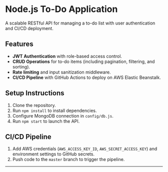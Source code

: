 # Node.js To-Do Application

A scalable RESTful API for managing a to-do list with user authentication and CI/CD deployment.

## Features
- **JWT Authentication** with role-based access control.
- **CRUD Operations** for to-do items (including pagination, filtering, and sorting).
- **Rate limiting** and input sanitization middleware.
- **CI/CD Pipeline** with GitHub Actions to deploy on AWS Elastic Beanstalk.

## Setup Instructions
1. Clone the repository.
2. Run `npm install` to install dependencies.
3. Configure MongoDB connection in `config/db.js`.
4. Run `npm start` to launch the API.

## CI/CD Pipeline
1. Add AWS credentials (`AWS_ACCESS_KEY_ID`, `AWS_SECRET_ACCESS_KEY`) and environment settings to GitHub secrets.
2. Push code to the `master` branch to trigger the pipeline.

---
